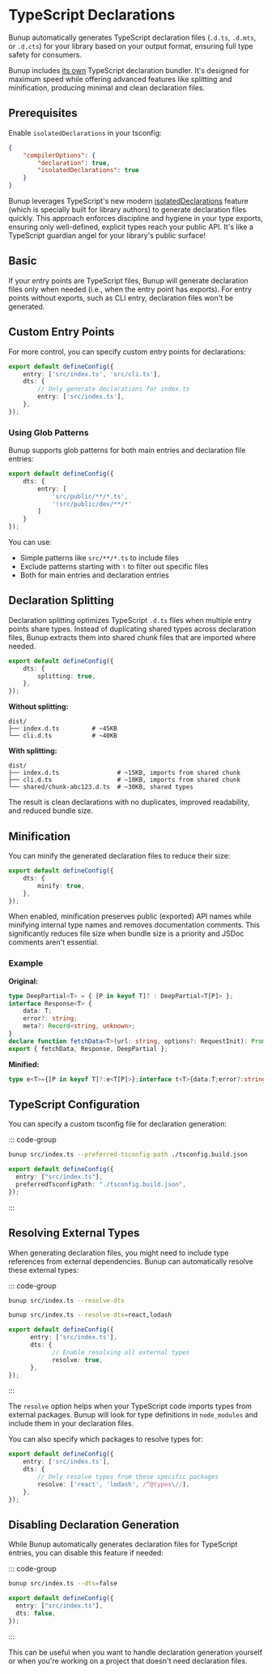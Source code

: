 # TypeScript Declarations

Bunup automatically generates TypeScript declaration files (`.d.ts`, `.d.mts`, or `.d.cts`) for your library based on your output format, ensuring full type safety for consumers.

Bunup includes [its own](https://github.com/bunup/typeroll) TypeScript declaration bundler. It's designed for maximum speed while offering advanced features like splitting and minification, producing minimal and clean declaration files.

## Prerequisites

Enable `isolatedDeclarations` in your tsconfig:

```json [tsconfig.json] 4
{
	"compilerOptions": {
		"declaration": true,
		"isolatedDeclarations": true
	}
}
```

Bunup leverages TypeScript's new modern [isolatedDeclarations](https://www.typescriptlang.org/docs/handbook/release-notes/typescript-5-5.html#isolated-declarations) feature (which is specially built for library authors) to generate declaration files quickly. This approach enforces discipline and hygiene in your type exports, ensuring only well-defined, explicit types reach your public API. It's like a TypeScript guardian angel for your library's public surface!

## Basic

If your entry points are TypeScript files, Bunup will generate declaration files only when needed (i.e., when the entry point has exports). For entry points without exports, such as CLI entry, declaration files won't be generated.

## Custom Entry Points

For more control, you can specify custom entry points for declarations:

```typescript
export default defineConfig({
	entry: ['src/index.ts', 'src/cli.ts'],
	dts: {
		// Only generate declarations for index.ts
		entry: ['src/index.ts'],
	},
});
```

### Using Glob Patterns

Bunup supports glob patterns for both main entries and declaration file entries:

```typescript
export default defineConfig({
	dts: {
		entry: [
			'src/public/**/*.ts',
			'!src/public/dev/**/*'
		]
	}
});
```

You can use:
- Simple patterns like `src/**/*.ts` to include files
- Exclude patterns starting with `!` to filter out specific files
- Both for main entries and declaration entries

## Declaration Splitting

Declaration splitting optimizes TypeScript `.d.ts` files when multiple entry points share types. Instead of duplicating shared types across declaration files, Bunup extracts them into shared chunk files that are imported where needed.

```typescript
export default defineConfig({
	dts: {
		splitting: true,
	},
});
```

**Without splitting:**

```
dist/
├── index.d.ts         # ~45KB
└── cli.d.ts           # ~40KB
```

**With splitting:**

```
dist/
├── index.d.ts         		  # ~15KB, imports from shared chunk
├── cli.d.ts           		  # ~10KB, imports from shared chunk
└── shared/chunk-abc123.d.ts  # ~30KB, shared types
```

The result is clean declarations with no duplicates, improved readability, and reduced bundle size.

<!-- TODO: Uncomment this once Bun fixes the issue with splitting and declaration splitting can be enabled by default when build splitting is enabled
::: info
Declaration splitting is enabled by default if code splitting is enabled.
::: -->

## Minification

You can minify the generated declaration files to reduce their size:

```typescript
export default defineConfig({
	dts: {
		minify: true,
	},
});
```

When enabled, minification preserves public (exported) API names while minifying internal type names and removes documentation comments. This significantly reduces file size when bundle size is a priority and JSDoc comments aren't essential.

### Example

**Original:**

```ts
type DeepPartial<T> = { [P in keyof T]? : DeepPartial<T[P]> };
interface Response<T> {
	data: T;
	error?: string;
	meta?: Record<string, unknown>;
}
declare function fetchData<T>(url: string, options?: RequestInit): Promise<Response<T>>;
export { fetchData, Response, DeepPartial };
```

**Minified:**

```ts
type e<T>={[P in keyof T]?:e<T[P]>};interface t<T>{data:T;error?:string;meta?:Record<string,unknown>;}declare function n<T>(url:string,options?:RequestInit): Promise<t<T>>;export{n as fetchData,t as Response,e as DeepPartial};
```


## TypeScript Configuration

You can specify a custom tsconfig file for declaration generation:

::: code-group

```sh [CLI]
bunup src/index.ts --preferred-tsconfig-path ./tsconfig.build.json
```

```ts [bunup.config.ts]
export default defineConfig({
  entry: ["src/index.ts"],
  preferredTsconfigPath: "./tsconfig.build.json",
});
```

:::

## Resolving External Types

When generating declaration files, you might need to include type references from external dependencies. Bunup can automatically resolve these external types:

::: code-group

```sh [CLI - all packages]
bunup src/index.ts --resolve-dts
```

```sh [CLI - specific packages]
bunup src/index.ts --resolve-dts=react,lodash
```

```ts [bunup.config.ts]
export default defineConfig({
      entry: ['src/index.ts'],
      dts: {
            // Enable resolving all external types
            resolve: true,
      },
});
```

:::

The `resolve` option helps when your TypeScript code imports types from external packages. Bunup will look for type definitions in `node_modules` and include them in your declaration files.

You can also specify which packages to resolve types for:

```typescript
export default defineConfig({
	entry: ['src/index.ts'],
	dts: {
		// Only resolve types from these specific packages
		resolve: ['react', 'lodash', /^@types\//],
	},
});
```

## Disabling Declaration Generation

While Bunup automatically generates declaration files for TypeScript entries, you can disable this feature if needed:

::: code-group

```sh [CLI]
bunup src/index.ts --dts=false
```

```ts [bunup.config.ts]
export default defineConfig({
  entry: ["src/index.ts"],
  dts: false,
});
```

:::

This can be useful when you want to handle declaration generation yourself or when you're working on a project that doesn't need declaration files.
